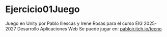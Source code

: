 # Ejercicio01Juego
Juego en Unity por Pablo Illescas y Irene Rosas para el curso EIG 2025-2027 Desarrollo Aplicaciones Web
Se puede jugar en: [pabloir.itch.io/tecno](https://pabloir.itch.io/tecno)
